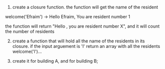 1) create a closure function.
the function will get the name of the resident

welcome('Efraim')
-> Hello Efraim, You are resident number 1

the function will return "Hello <Name>, you are resident number X", and it will count the number of residents

2) create a function that will hold all the name of the residents in its closure.
if the input arguement is 'l' return an array with all the residents
welcome('l')...

3) create it for building A, and for building B;